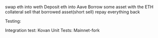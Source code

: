 swap eth into weth
Deposit eth into Aave
Borrow some asset with the ETH collateral
    sell that borrowed asset(short sell)
repay everything back


Testing:

Integration test: Kovan
Unit Tests: Mainnet-fork